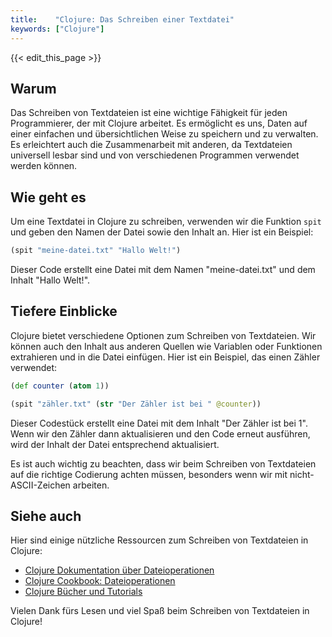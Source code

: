 ```yaml
---
title:    "Clojure: Das Schreiben einer Textdatei"
keywords: ["Clojure"]
---
```


{{< edit_this_page >}}

## Warum

Das Schreiben von Textdateien ist eine wichtige Fähigkeit für jeden Programmierer, der mit Clojure arbeitet. Es ermöglicht es uns, Daten auf einer einfachen und übersichtlichen Weise zu speichern und zu verwalten. Es erleichtert auch die Zusammenarbeit mit anderen, da Textdateien universell lesbar sind und von verschiedenen Programmen verwendet werden können.

## Wie geht es

Um eine Textdatei in Clojure zu schreiben, verwenden wir die Funktion `spit` und geben den Namen der Datei sowie den Inhalt an. Hier ist ein Beispiel:

```Clojure
(spit "meine-datei.txt" "Hallo Welt!")
```

Dieser Code erstellt eine Datei mit dem Namen "meine-datei.txt" und dem Inhalt "Hallo Welt!".

## Tiefere Einblicke

Clojure bietet verschiedene Optionen zum Schreiben von Textdateien. Wir können auch den Inhalt aus anderen Quellen wie Variablen oder Funktionen extrahieren und in die Datei einfügen. Hier ist ein Beispiel, das einen Zähler verwendet:

```Clojure
(def counter (atom 1))

(spit "zähler.txt" (str "Der Zähler ist bei " @counter))
```

Dieser Codestück erstellt eine Datei mit dem Inhalt "Der Zähler ist bei 1". Wenn wir den Zähler dann aktualisieren und den Code erneut ausführen, wird der Inhalt der Datei entsprechend aktualisiert.

Es ist auch wichtig zu beachten, dass wir beim Schreiben von Textdateien auf die richtige Codierung achten müssen, besonders wenn wir mit nicht-ASCII-Zeichen arbeiten.

## Siehe auch

Hier sind einige nützliche Ressourcen zum Schreiben von Textdateien in Clojure:

- [Clojure Dokumentation über Dateioperationen](https://clojure.org/reference/java_interop#_file_system)
- [Clojure Cookbook: Dateioperationen](https://clojure-cookbook.com/files/)
- [Clojure Bücher und Tutorials](https://www.clojure.com/resources)

Vielen Dank fürs Lesen und viel Spaß beim Schreiben von Textdateien in Clojure!